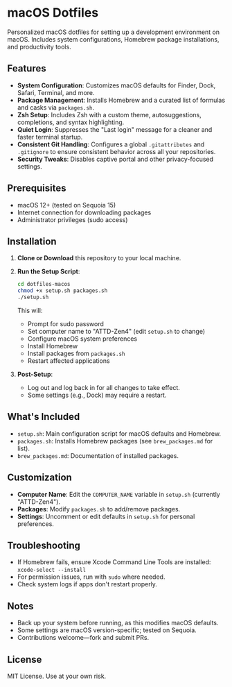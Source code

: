 # macOS Dotfiles

Personalized macOS dotfiles for setting up a development environment on macOS. Includes system configurations, Homebrew package installations, and productivity tools.

## Features

- **System Configuration**: Customizes macOS defaults for Finder, Dock, Safari, Terminal, and more.
- **Package Management**: Installs Homebrew and a curated list of formulas and casks via `packages.sh`.
- **Zsh Setup**: Includes Zsh with a custom theme, autosuggestions, completions, and syntax highlighting.
- **Quiet Login**: Suppresses the "Last login" message for a cleaner and faster terminal startup.
- **Consistent Git Handling**: Configures a global `.gitattributes` and `.gitignore` to ensure consistent behavior across all your repositories.
- **Security Tweaks**: Disables captive portal and other privacy-focused settings.

## Prerequisites

- macOS 12+ (tested on Sequoia 15)
- Internet connection for downloading packages
- Administrator privileges (sudo access)

## Installation

1. **Clone or Download** this repository to your local machine.

2. **Run the Setup Script**:
   ```bash
   cd dotfiles-macos
   chmod +x setup.sh packages.sh
   ./setup.sh
   ```

   This will:
   - Prompt for sudo password
   - Set computer name to "ATTD-Zen4" (edit `setup.sh` to change)
   - Configure macOS system preferences
   - Install Homebrew
   - Install packages from `packages.sh`
   - Restart affected applications

3. **Post-Setup**:
   - Log out and log back in for all changes to take effect.
   - Some settings (e.g., Dock) may require a restart.

## What's Included

- `setup.sh`: Main configuration script for macOS defaults and Homebrew.
- `packages.sh`: Installs Homebrew packages (see `brew_packages.md` for list).
- `brew_packages.md`: Documentation of installed packages.

## Customization

- **Computer Name**: Edit the `COMPUTER_NAME` variable in `setup.sh` (currently "ATTD-Zen4").
- **Packages**: Modify `packages.sh` to add/remove packages.
- **Settings**: Uncomment or edit defaults in `setup.sh` for personal preferences.

## Troubleshooting

- If Homebrew fails, ensure Xcode Command Line Tools are installed: `xcode-select --install`
- For permission issues, run with `sudo` where needed.
- Check system logs if apps don't restart properly.

## Notes

- Back up your system before running, as this modifies macOS defaults.
- Some settings are macOS version-specific; tested on Sequoia.
- Contributions welcome—fork and submit PRs.

## License

MIT License. Use at your own risk.
